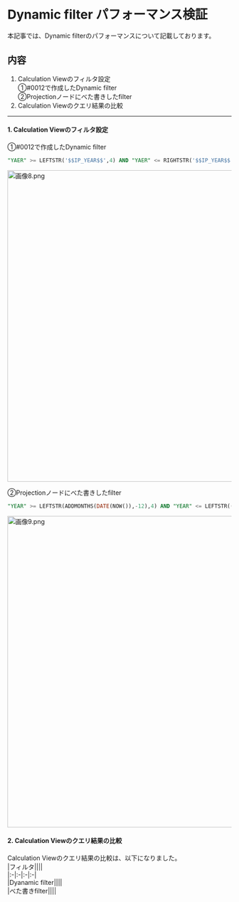 # Dynamic filter パフォーマンス検証
本記事では、Dynamic filterのパフォーマンスについて記載しております。

内容
---
1. Calculation Viewのフィルタ設定  
①#0012で作成したDynamic filter  
②Projectionノードにべた書きしたfilter  
2. Calculation Viewのクエリ結果の比較
---

#### 1. Calculation Viewのフィルタ設定    
①#0012で作成したDynamic filter 
```SQL
"YAER" >= LEFTSTR('$$IP_YEAR$$',4) AND "YAER" <= RIGHTSTR('$$IP_YEAR$$',4)
```  
<img width="700" alt="画像8.png" src="https://user-images.githubusercontent.com/125335793/219692830-fa32c9f6-2573-42d7-a6d1-90e6d85e50a8.png">  

②Projectionノードにべた書きしたfilter  
```SQL
"YEAR" >= LEFTSTR(ADDMONTHS(DATE(NOW()),-12),4) AND "YEAR" <= LEFTSTR((DATE(NOW()),4)
```  
<img width="700" alt="画像9.png" src="https://user-images.githubusercontent.com/125335793/219695260-7548449b-a2a2-4280-8375-ea7da05cb093.png">  

#### 2. Calculation Viewのクエリ結果の比較
Calculation Viewのクエリ結果の比較は、以下になりました。  
|フィルタ||||  
|:-|:-|:-|:-|    
|Dyanamic filter||||  
|べた書きfilter||||  


